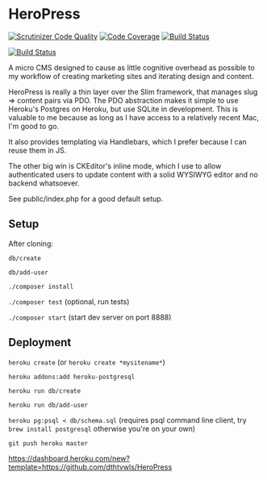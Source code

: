 # HeroPress

[![Scrutinizer Code Quality](https://scrutinizer-ci.com/g/dthtvwls/HeroPress/badges/quality-score.png?b=master)](https://scrutinizer-ci.com/g/dthtvwls/HeroPress/?branch=master)
[![Code Coverage](https://scrutinizer-ci.com/g/dthtvwls/HeroPress/badges/coverage.png?b=master)](https://scrutinizer-ci.com/g/dthtvwls/HeroPress/?branch=master)
[![Build Status](https://scrutinizer-ci.com/g/dthtvwls/HeroPress/badges/build.png?b=master)](https://scrutinizer-ci.com/g/dthtvwls/HeroPress/build-status/master)

[![Build Status](https://travis-ci.org/dthtvwls/HeroPress.svg?branch=master)](https://travis-ci.org/dthtvwls/HeroPress)

A micro CMS designed to cause as little cognitive overhead as possible to my workflow
of creating marketing sites and iterating design and content.

HeroPress is really a thin layer over the Slim framework, that manages slug => content pairs via PDO.
The PDO abstraction makes it simple to use Heroku's Postgres on Heroku, but use SQLite in development.
This is valuable to me because as long as I have access to a relatively recent Mac, I'm good to go.

It also provides templating via Handlebars, which I prefer because I can reuse them in JS.

The other big win is CKEditor's inline mode, which I use to allow authenticated users to update
content with a solid WYSIWYG editor and no backend whatsoever.

See public/index.php for a good default setup.

## Setup

After cloning:

`db/create`

`db/add-user`

`./composer install`

`./composer test` (optional, run tests)

`./composer start` (start dev server on port 8888)

## Deployment

`heroku create` (or `heroku create *mysitename*`)

`heroku addons:add heroku-postgresql`

`heroku run db/create`

`heroku run db/add-user`

`heroku pg:psql < db/schema.sql` (requires psql command line client, try `brew install postgresql` otherwise you're on your own)

`git push heroku master`

https://dashboard.heroku.com/new?template=https://github.com/dthtvwls/HeroPress
